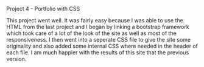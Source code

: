 Project 4 - Portfolio with CSS

This project went well. It was fairly easy because I was able to use the HTML from the last project and I began by linking a bootstrap framework which took care of a lot of the look of the site as well as most of the responsiveness. I then went into a seperate CSS file to give the site some originality and also added some internal CSS where needed in the header of each file. I am much happier with the results of this site that the previous version. 